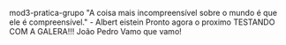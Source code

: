 mod3-pratica-grupo
"A coisa mais incompreensível sobre o mundo é que ele é compreensível." - Albert eistein
Pronto agora o proximo
TESTANDO COM A GALERA!!!
João Pedro
Vamo que vamo! 
